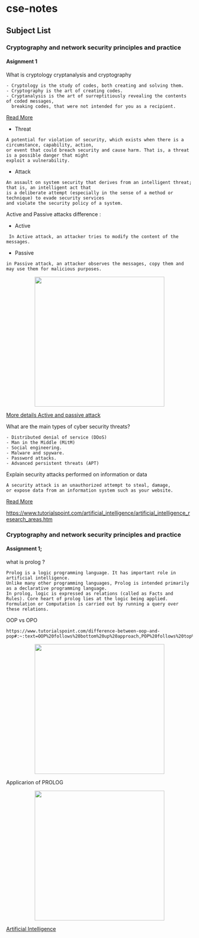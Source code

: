 # cse-notes

## Subject List


### Cryptography and network security principles and practice

#### Asignment 1

 What is cryptology cryptanalysis and cryptography
```
- Cryptology is the study of codes, both creating and solving them.
- Cryptography is the art of creating codes.
- Cryptanalysis is the art of surreptitiously revealing the contents of coded messages, 
  breaking codes, that were not intended for you as a recipient.
```
<a href="https://hackernoon.com/cryptology-vs-cryptography-vs-cryptanalysis-get-your-vocabulary-right-mw3o32w4" target="_blank">Read More</a>

* Threat
```
A potential for violation of security, which exists when there is a circumstance, capability, action,
or event that could breach security and cause harm. That is, a threat is a possible danger that might
exploit a vulnerability.
```

* Attack
```
An assault on system security that derives from an intelligent threat; that is, an intelligent act that
is a deliberate attempt (especially in the sense of a method or technique) to evade security services
and violate the security policy of a system.
```

Active and Passive attacks difference :

* Active
```
 In Active attack, an attacker tries to modify the content of the messages.
 ```
* Passive
```
in Passive attack, an attacker observes the messages, copy them and may use them for malicious purposes.
```
<p align="center">
<img src="https://image.slidesharecdn.com/computersecurityoverview-170423022917/95/computer-security-overview-13-638.jpg?cb=1493107720" width="350"/>
</p>

<a href="https://www.geeksforgeeks.org/active-and-passive-attacks-in-information-security/" target="_blank">More details Active and passive attack</a>

What are the main types of cyber security threats?
```
- Distributed denial of service (DDoS)
- Man in the Middle (MitM)
- Social engineering.
- Malware and spyware.
- Password attacks.
- Advanced persistent threats (APT)
```
Explain security attacks performed on information or data
```
A security attack is an unauthorized attempt to steal, damage, 
or expose data from an information system such as your website.
```
<a href="https://managewp.com/blog/security-attacks#:~:text=A%20security%20attack%20is%20an,system%20such%20as%20your%20website." target="_blank">Read More</a>


https://www.tutorialspoint.com/artificial_intelligence/artificial_intelligence_research_areas.htm

### Cryptography and network security principles and practice

#### Assignment 1;
what is prolog ?
```
Prolog is a logic programming language. It has important role in artificial intelligence. 
Unlike many other programming languages, Prolog is intended primarily as a declarative programming language. 
In prolog, logic is expressed as relations (called as Facts and Rules). Core heart of prolog lies at the logic being applied. 
Formulation or Computation is carried out by running a query over these relations.
```

OOP vs OPO
```
https://www.tutorialspoint.com/difference-between-oop-and-pop#:~:text=OOP%20follows%20bottom%20up%20approach,POP%20follows%20top%20down%20approach.&text=A%20program%20is%20divided%20to,into%20funtions%20and%20they%20interacts.
```
<p align="center">
<img src="https://i.ytimg.com/vi/LL8hqRdFCPI/maxresdefault.jpg" width="350"/>
</p>



Applicarion of PROLOG



<p align="center">
<img src="https://image.slidesharecdn.com/prologpresent-130306225237-phpapp02/95/prolog-present-14-638.jpg?cb=1362610399" width="350"/>
</p>


<a href="https://managewp.com/blog/security-attacks#:~:text=A%20security%20attack%20is%20an,system%20such%20as%20your%20website." target="_blank">Artificial Intelligence</a>



